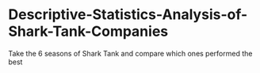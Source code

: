 # Descriptive-Statistics-Analysis-of-Shark-Tank-Companies
Take the 6 seasons of Shark Tank and compare which ones performed the best
